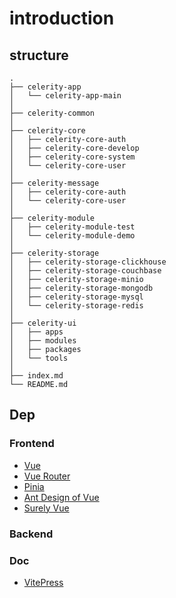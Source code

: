 # introduction


## structure
```text
.
├── celerity-app
│   └── celerity-app-main
│
├── celerity-common
│
├── celerity-core
│   ├── celerity-core-auth
│   ├── celerity-core-develop
│   ├── celerity-core-system
│   └── celerity-core-user
│
├── celerity-message
│   ├── celerity-core-auth
│   └── celerity-core-user
│
├── celerity-module
│   ├── celerity-module-test
│   └── celerity-module-demo
│
├── celerity-storage
│   ├── celerity-storage-clickhouse
│   ├── celerity-storage-couchbase
│   ├── celerity-storage-minio
│   ├── celerity-storage-mongodb
│   ├── celerity-storage-mysql
│   └── celerity-storage-redis
│
├── celerity-ui
│   ├── apps
│   ├── modules
│   ├── packages
│   └── tools
│
├── index.md
└── README.md
```

## Dep
### Frontend
+ [Vue](https://cn.vuejs.org/)
+ [Vue Router](https://router.vuejs.org/zh/)
+ [Pinia](https://pinia.vuejs.org/zh/)
+ [Ant Design of Vue](https://antdv.com/)
+ [Surely Vue](https://surely.cool/)

### Backend

### Doc
+ [VitePress](https://vitepress.dev/)
